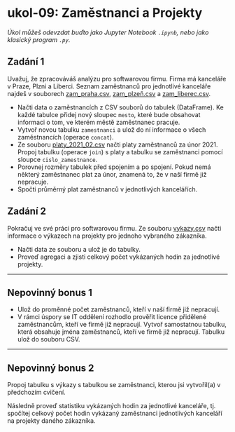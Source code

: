
# ukol-09: Zaměstnanci a Projekty

_Úkol můžeš odevzdat buďto jako Jupyter Notebook `.ipynb`, nebo jako klasický program `.py`._

## Zadání 1

Uvažuj, že zpracováváš analýzu pro softwarovou firmu. Firma má kanceláře v Praze, Plzni a Liberci. Seznam zaměstnanců pro jednotlivé kanceláře najdeš v souborech [zam_praha.csv](https://github.com/JankaMarschalkova/python-podzim-pondeli-2023/blob/main/ukoly/zam_praha.csv), [zam_plzeň.csv](https://github.com/JankaMarschalkova/python-podzim-pondeli-2023/blob/main/ukoly/zam_plzen.csv) a [zam_liberec.csv](https://github.com/JankaMarschalkova/python-podzim-pondeli-2023/blob/main/ukoly/zam_liberec.csv).

* Načti data o zaměstnancích z CSV souborů do tabulek (DataFrame). Ke každé tabulce přidej nový sloupec `mesto`, které bude obsahovat informaci o tom, ve kterém městě zaměstnanec pracuje.
* Vytvoř novou tabulku `zamestnanci` a ulož do ní informace o všech zaměstnancích (operace `concat`).
* Ze souboru [platy_2021_02.csv](https://github.com/JankaMarschalkova/python-podzim-pondeli-2023/blob/main/ukoly/platy_2021_02.csv) načti platy zaměstnanců za únor 2021. Propoj tabulku (operace `join`) s platy a tabulku se zaměstnanci pomocí sloupce `cislo_zamestnance`.
* Porovnej rozměry tabulek před spojením a po spojení. Pokud nemá některý zaměstnanec plat za únor, znamená to, že v naší firmě již nepracuje.
* Spočti průměrný plat zaměstnanců v jednotlivých kancelářích.

## Zadání 2
Pokračuj ve své práci pro softwarovou firmu. Ze souboru [vykazy.csv](https://github.com/JankaMarschalkova/python-podzim-pondeli-2023/blob/main/ukoly/vykazy.csv) načti informace o výkazech na projekty pro jednoho vybraného zákazníka.

* Načti data ze souboru a ulož je do tabulky.
* Proveď agregaci a zjisti celkový počet vykázaných hodin za jednotlivé projekty.

---

## Nepovinný bonus 1

* Ulož do proměnné počet zaměstnanců, kteří v naší firmě již nepracují.
* V rámci úspory se IT oddělení rozhodlo prověřit licence přidělené zaměstnancům, kteří ve firmě již nepracují. Vytvoř samostatnou tabulku, která obsahuje jména zaměstnanců, kteří ve firmě již nepracují. Tabulku ulož do souboru CSV.

---

## Nepovinný bonus 2

Propoj tabulku s výkazy s tabulkou se zaměstnanci, kterou jsi vytvořil(a) v předchozím cvičení. 

Následně proveď statistiku vykázaných hodin za jednotlivé kanceláře, tj. spočítej celkový počet hodin vykázaný zaměstnanci jednotlivých kanceláří na projekty daného zákazníka.
